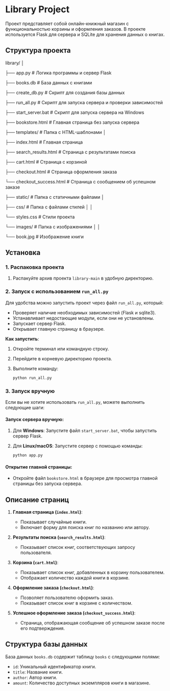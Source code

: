 # Library Project

Проект представляет собой онлайн-книжный магазин с функциональностью корзины и оформления заказов. В проекте используется Flask для сервера и SQLite для хранения данных о книгах.

## Структура проекта

library/ │ 

├── app.py # Логика программы и сервер Flask 

├── books.db # База данных с книгами 

├── create_db.py # Скрипт для создания базы данных 

├── run_all.py # Скрипт для запуска сервера и проверки зависимостей 

├── start_server.bat # Скрипт для запуска сервера на Windows 

├── bookstore.html # Главная страница без запуска сервера 

├── templates/ # Папка с HTML-шаблонами │ 

├── index.html # Главная страница

├── search_results.html # Страница с результатами поиска

├── cart.html # Страница с корзиной

├── checkout.html # Страница оформления заказа

└── checkout_success.html # Страница с сообщением об успешном заказе

├── static/ # Папка с статичными файлами │ 

├── css/ # Папка с файлами стилей │ │ 

└── styles.css # Стили проекта

└── images/ # Папка с изображениями │ │

└── book.jpg # Изображение книги

## Установка

### 1. Распаковка проекта

1. Распакуйте архив проекта `library-main` в удобную директорию.

### 2. Запуск с использованием `run_all.py`

Для удобства можно запустить проект через файл `run_all.py`, который:
- Проверяет наличие необходимых зависимостей (Flask и sqlite3).
- Устанавливает недостающие модули, если они не установлены.
- Запускает сервер Flask.
- Открывает главную страницу в браузере.

**Как запустить**:
1. Откройте терминал или командную строку.
2. Перейдите в корневую директорию проекта.
3. Выполните команду:

    ```bash
    python run_all.py
    ```

### 3. Запуск вручную

Если вы не хотите использовать `run_all.py`, можете выполнить следующие шаги:

#### Запуск сервера вручную:

1. Для **Windows**: Запустите файл `start_server.bat`, чтобы запустить сервер Flask.
2. Для **Linux/macOS**: Запустите сервер с помощью команды:

    ```bash
    python app.py
    ```

#### Открытие главной страницы:

- Откройте файл `bookstore.html` в браузере для просмотра главной страницы без запуска сервера.

## Описание страниц

1. **Главная страница (`index.html`)**:
   - Показывает случайные книги.
   - Включает форму для поиска книг по названию или автору.

2. **Результаты поиска (`search_results.html`)**:
   - Показывает список книг, соответствующих запросу пользователя.

3. **Корзина (`cart.html`)**:
   - Показывает список книг, добавленных в корзину пользователем.
   - Отображает количество каждой книги в корзине.

4. **Оформление заказа (`checkout.html`)**:
   - Позволяет пользователю оформить заказ.
   - Показывает список книг в корзине с количеством.

5. **Успешное оформление заказа (`checkout_success.html`)**:
   - Страница, отображающая сообщение об успешном заказе после его подтверждения.

## Структура базы данных

База данных `books.db` содержит таблицу `books` с следующими полями:

- `id`: Уникальный идентификатор книги.
- `title`: Название книги.
- `author`: Автор книги.
- `amount`: Количество доступных экземпляров книги в магазине.